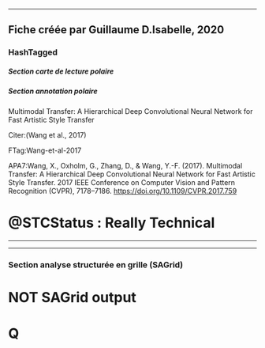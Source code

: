 
----
Fiche créée par Guillaume D.Isabelle, 2020 
---- 

### HashTagged 


##### Section carte de lecture polaire
##### Section annotation polaire
Multimodal Transfer: A Hierarchical Deep Convolutional Neural Network for Fast Artistic Style Transfer



Citer:(Wang et al., 2017)

  

FTag:Wang-et-al-2017

  

APA7:Wang, X., Oxholm, G., Zhang, D., & Wang, Y.-F. (2017). Multimodal Transfer: A Hierarchical Deep Convolutional Neural Network for Fast Artistic Style Transfer. 2017 IEEE Conference on Computer Vision and Pattern Recognition (CVPR), 7178–7186. https://doi.org/10.1109/CVPR.2017.759



@STCStatus : Really Technical
=============================






----

----



### Section analyse structurée en grille (SAGrid)


# NOT SAGrid output

# Q

